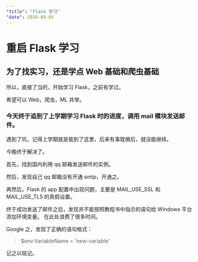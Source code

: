 ```yaml
---
"title": "Flask 学习"
"date": 2016-09-05
---
```

# 重启 Flask 学习

## 为了找实习，还是学点 Web 基础和爬虫基础

所以，直接了当的，开始学习 Flask，之前有学过。

希望可以 Web，爬虫，ML 并举。

### 今天终于追到了上学期学习 Flask 时的进度，调用 mail 模块发送邮件。

遇到了坑，记得上学期就是栽到了这里，后来有事耽搁后，就没能继续。

今晚终于解决了。

首先，找到国内利用 qq 邮箱发送邮件的实例。

然后，发现自己 qq 邮箱没有开通 smtp，开通之。

再然后，Flask 的 app 配置中出现问题，主要是 MAIL\_USE\_SSL 和 MAIL\_USE\_TLS 的真假设置。

终于成功发送了邮件之后，发现并不能按照教程书中指示的语句给 Windows 平台添加环境变量。
在此处浪费了很多时间。

Google 之，发现了正确的语句格式：

> $env:VariableName = 'new-variable'

记之以铭记。
